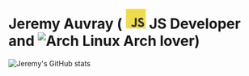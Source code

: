# Jeremy Auvray ( <img src="https://raw.githubusercontent.com/devicons/devicon/master/icons/javascript/javascript-original.svg" alt="javascript" width="40" height="40" style="max-width: 100%;"> JS Developer and <img src="https://upload.wikimedia.org/wikipedia/commons/a/a5/Archlinux-icon-crystal-64.svg" alt="Arch Linux" width="40" height="40" style="max-width: 100%;">  Arch lover)

![Jeremy's GitHub stats](https://github-readme-stats.vercel.app/api/top-langs?username=jeremy93-2008&theme=onedark&show_icons=true&count_private=true%20%E2%80%9CAndres%E2%80%99%20GutHub%20Stats%E2%80%9D)

<!--
**jeremy93-2008/jeremy93-2008** is a ✨ _special_ ✨ repository because its `README.md` (this file) appears on your GitHub profile.

Here are some ideas to get you started:

- 🔭 I’m currently working on ...
- 🌱 I’m currently learning ...
- 👯 I’m looking to collaborate on ...
- 🤔 I’m looking for help with ...
- 💬 Ask me about ...
- 📫 How to reach me: ...
- 😄 Pronouns: ...
- ⚡ Fun fact: ...
-->
